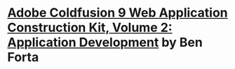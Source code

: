 # [Adobe Coldfusion 9 Web Application Construction Kit, Volume 2: Application Development](https://www.amazon.com/Adobe-ColdFusion-Web-Application-Construction/dp/0321679199) by Ben Forta
